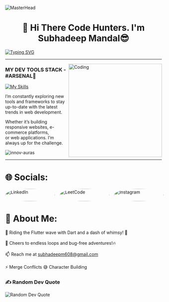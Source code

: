 ![MasterHead](https://user-images.githubusercontent.com/90236635/232446433-d5540fa2-fe28-4bb8-b929-cdb51fe61336.gif)
<h1 align="center">👋 Hi There Code Hunters. I'm Subhadeep Mandal😎 </h1>

[![Typing SVG](https://readme-typing-svg.demolab.com?font=Poppins&size=22&pause=1500&color=00FFC1&background=FF000004&multiline=true&width=1000&height=60&lines=%F0%9F%9A%80Welcome+To+My+Profile.+Here%2C+You'll+Find+A+Blend+of+My+Passions%2C+Experiences%2C+and+Insights.;I'm+Very+Excited+To+Share+My+Ideas.+Feel+Free+To+Explore+And+Dive+Into+The+Depth+of+Coding%F0%9F%94%A5)](https://git.io/typing-svg)
<hr style="border: 0px solid #000;">

<img align="right" alt="Coding" width="300" src="https://camo.githubusercontent.com/15857bd385b12298e036391e6b9644e481eb0903f46311126cb5f571df2b3686/68747470733a2f2f77686f736172676879612e6e65746c6966792e6170702f636f6e74656e742f67697068792e676966">

<h3>MY DEV TOOLS STACK - #ARSENAL🔧</h3>

[![My Skills](https://skillicons.dev/icons?i=c,cpp,python,html,css,javascript,react,django,anaconda,tensorflow,vscode,git,nodejs,ps&perline=7)](https://skillicons.dev)

<p>
  I’m constantly exploring new tools and frameworks to stay<br>
  up-to-date with the latest trends in web development.<br>
  
  Whether it’s building responsive websites, e-commerce platforms,<br>
  or web applications. I’m always up for the challenge.
</p>
<p align="left"> <img src="https://komarev.com/ghpvc/?username=innov-auras&label=Profile%20views&color=0e75b6&style=flat" alt="innov-auras" /> </p>
<hr style="border: 0px solid #000;">

# 🌐 Socials:
<!-- Social Links -->
<div style="display: flex; gap: 15px; align-items: center;">
  <a href="https://www.linkedin.com/in/subhadeep-mandal-a0a7b7315/" target="_blank">
    <img src="https://img.shields.io/badge/LinkedIn-%230077B5.svg?logo=linkedin&logoColor=white" alt="LinkedIn" style="width: 160px; height: 40px; border-radius: 50%;">
  </a>
  <a href="https://leetcode.com/u/SUBHADEEP_MANDAL/" target="_blank">
    <img src="https://cdn.icon-icons.com/icons2/2530/PNG/512/leetcode_button_icon_151892.png" alt="LeetCode" style="width: 160px; height: 40px; border-radius: 50%;">
  </a>
  <a href="https://www.instagram.com/ig_subho_xd/" target="_blank">
    <img src="https://img.shields.io/badge/Instagram-%23E4405F.svg?logo=Instagram&logoColor=white" alt="Instagram" style="width: 160px; height: 40px; border-radius: 50%;">
  </a>
</div>

<!--![](https://github-readme-stats.vercel.app/api/top-langs/?username=adityaprashar01&theme=radical&hide_border=false&include_all_commits=true&count_private=true&layout=compact)
-->

# 💫 About Me:
🌈 Riding the Flutter wave with Dart and a dash of whimsy! 🎨<br><br>🚀 Cheers to endless loops and bug-free adventures!🔥<br><br>📫 Reach me at subhadeepm608@gmail.com<br><br>⚡ Merge Conflicts 😅 Character Building


### ✍️ Random Dev Quote
<img align="centre" src="https://quotes-github-readme.vercel.app/api?type=horizontal&theme=highcontrast" alt="Random Dev Quote" style="width: auto;"/>


